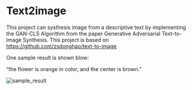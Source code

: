 # Text2image

This project can systhesis image from a descriptive text by implementing the GAN-CLS Algorithm from the paper Generative Adversarial Text-to-Image Synthesis.
This project is based on https://github.com/zsdonghao/text-to-image

One sample result is shown blow:

“the flower is orange in color, and the center is brown.”

![sample_result](https://user-images.githubusercontent.com/57405606/112554223-46f7ed80-8d9c-11eb-8565-1cbc8064313f.png)
